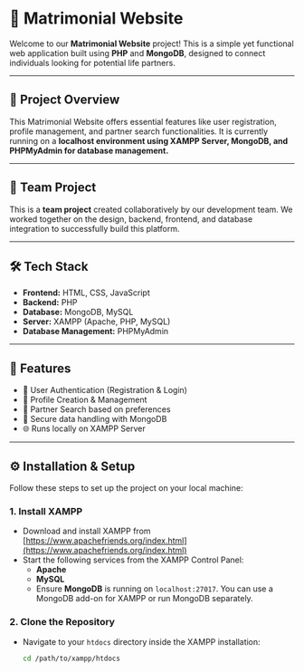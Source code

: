 # 💍 Matrimonial Website

Welcome to our **Matrimonial Website** project! This is a simple yet functional web application built using **PHP** and **MongoDB**, designed to connect individuals looking for potential life partners.

---

## 📌 Project Overview

This Matrimonial Website offers essential features like user registration, profile management, and partner search functionalities. It is currently running on a **localhost environment using XAMPP Server, MongoDB, and PHPMyAdmin for database management.**

---

## 👥 Team Project

This is a **team project** created collaboratively by our development team. We worked together on the design, backend, frontend, and database integration to successfully build this platform.

---

## 🛠️ Tech Stack

- **Frontend:** HTML, CSS, JavaScript
- **Backend:** PHP
- **Database:** MongoDB, MySQL
- **Server:** XAMPP (Apache, PHP, MySQL)
- **Database Management:** PHPMyAdmin

---

## 🚀 Features

- 🔐 User Authentication (Registration & Login)
- 📝 Profile Creation & Management
- 💑 Partner Search based on preferences
- 📂 Secure data handling with MongoDB
- 🌐 Runs locally on XAMPP Server

---

## ⚙️ Installation & Setup

Follow these steps to set up the project on your local machine:

### 1. Install XAMPP
- Download and install XAMPP from [https://www.apachefriends.org/index.html](https://www.apachefriends.org/index.html)
- Start the following services from the XAMPP Control Panel:
  - **Apache**
  - **MySQL**
  - Ensure **MongoDB** is running on `localhost:27017`. You can use a MongoDB add-on for XAMPP or run MongoDB separately.

### 2. Clone the Repository
- Navigate to your `htdocs` directory inside the XAMPP installation:
  ```bash
  cd /path/to/xampp/htdocs
